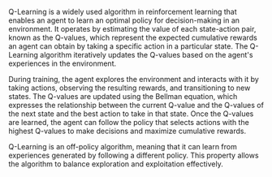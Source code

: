 Q-Learning is a widely used algorithm in reinforcement learning that enables an agent to learn an optimal policy for decision-making in an environment. It operates by estimating the value of each state-action pair, known as the Q-values, which represent the expected cumulative rewards an agent can obtain by taking a specific action in a particular state. The Q-Learning algorithm iteratively updates the Q-values based on the agent's experiences in the environment. 

During training, the agent explores the environment and interacts with it by taking actions, observing the resulting rewards, and transitioning to new states. The Q-values are updated using the Bellman equation, which expresses the relationship between the current Q-value and the Q-values of the next state and the best action to take in that state. Once the Q-values are learned, the agent can follow the policy that selects actions with the highest Q-values to make decisions and maximize cumulative rewards.

Q-Learning is an off-policy algorithm, meaning that it can learn from experiences generated by following a different policy. This property allows the algorithm to balance exploration and exploitation effectively. 